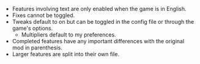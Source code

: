 - Features involving text are only enabled when the game is in English.
- Fixes cannot be toggled.
- Tweaks default to on but can be toggled in the config file or through the game's options.
  - Multipliers default to my preferences.
- Completed features have any important differences with the original mod in parenthesis.
- Larger features are split into their own file.